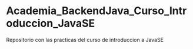# Academia_BackendJava_Curso_Introduccion_JavaSE
Repositorio con las practicas del curso de introduccion a JavaSE
